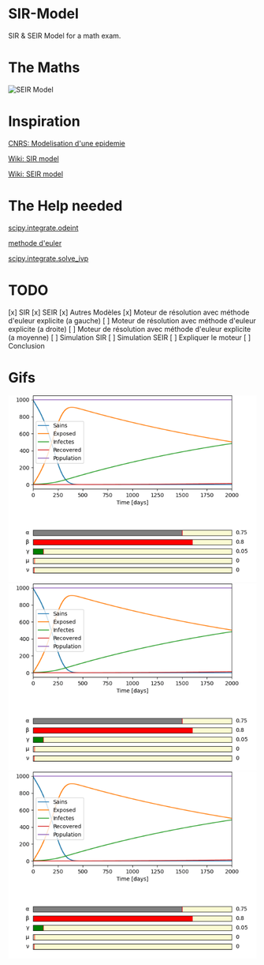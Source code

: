 # SIR-Model
SIR & SEIR Model for a math exam.

# The Maths
![SEIR Model](https://raw.githubusercontent.com/ozeliurs-MaximeBilly/SIR-Model/main/content/SEIR.jpg)

# Inspiration
[CNRS: Modelisation d'une epidemie](https://images.math.cnrs.fr/Modelisation-d-une-epidemie.html)

[Wiki: SIR model](https://en.wikipedia.org/wiki/Compartmental_models_in_epidemiology#The_SIR_model)

[Wiki: SEIR model](https://en.wikipedia.org/wiki/Compartmental_models_in_epidemiology#The_SEIR_model)

# The Help needed
[scipy.integrate.odeint](https://docs.scipy.org/doc/scipy/reference/generated/scipy.integrate.odeint.html)

[methode d'euler](https://www.f-legrand.fr/scidoc/docimg/numerique/euler/euler/euler.html)

[scipy.integrate.solve_ivp](https://docs.scipy.org/doc/scipy/reference/generated/scipy.integrate.solve_ivp.html#scipy.integrate.solve_ivp)

# TODO
[x] SIR
[x] SEIR
[x] Autres Modèles
[x] Moteur de résolution avec méthode d'euleur explicite (a gauche)
[ ] Moteur de résolution avec méthode d'euleur explicite (a droite)
[ ] Moteur de résolution avec méthode d'euleur explicite (a moyenne)
[ ] Simulation SIR
[ ] Simulation SEIR
[ ] Expliquer le moteur
[ ] Conclusion

# Gifs
![IMG](https://github.com/ozeliurs-MaximeBilly/SIR-Model/blob/main/gifs/Mort%3DNat.gif)
![IMG](https://github.com/ozeliurs-MaximeBilly/SIR-Model/blob/main/gifs/Mort%3D0.gif)
![IMG](https://github.com/ozeliurs-MaximeBilly/SIR-Model/blob/main/gifs/Nat%3D0.gif)
